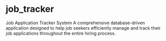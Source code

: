 # job_tracker
Job Application Tracker System A comprehensive database-driven application designed to help job seekers efficiently manage and track their job applications throughout the entire hiring process.
